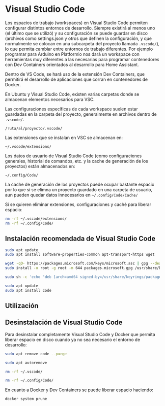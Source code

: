 # Visual Studio Code

Los espacios de trabajo (workspaces) en Visual Studio Code permiten configurar distintos entornos de desarrollo. Siempre existirá al menos uno (el último que se utilizó) y su configuración se puede guardar en disco (archivos como settings.json y otros que definen la configuración, y que normalmente se colocan en una subcarpeta del proyecto llamada `.vscode/`), lo que permita cambiar entre entornos de trabajo diferentes. Por ejemplo programar para Arduino en Platformio nos dará un workspace con herramientas muy diferentes a las necesarias para programar contenedores con Dev Containers orientados al desarrollo para Home Assistant.

Dentro de VS Code, se hará uso de la extensión Dev Containers, que permitirá el desarrollo de aplicaciones que corran en contenedores de Docker.

En Ubuntu y Visual Studio Code, existen varias carpetas donde se almacenan elementos necesarios para VSC. 

Las configuraciones específicas de cada workspace suelen estar guardadas en la carpeta del proyecto, generalmente en archivos dentro de `.vscode/`.

`/ruta/al/proyecto/.vscode/`

Las extensiones que se instalan en VSC se almacenan en:

`~/.vscode/extensions/`

Los datos de usuario de Visual Studio Code (como configuraciones generales, historial de comandos, etc. y la cache de generación de los proyectos) están almacenados en:

`~/.config/Code/`

La cache de generación de los proyectos puede ocupar bastante espacio por lo que si se elimna un proyecto guardado en una carpeta de usuario, aun pueden quedar datos innecesarios en
`~/.config/Code/Cache/`

Si se quieren eliminar extensiones, configuraciones y caché para liberar espacio:

````bash
rm -rf ~/.vscode/extensions/
rm -rf ~/.config/Code/
````

## Instalación recomendada de Visual Studio Code
````bash
sudo apt update
sudo apt install software-properties-common apt-transport-https wget
````
````bash
wget -qO- https://packages.microsoft.com/keys/microsoft.asc | gpg --dearmor > packages.microsoft.gpg
sudo install -o root -g root -m 644 packages.microsoft.gpg /usr/share/keyrings/
````
````bash
sudo sh -c 'echo "deb [arch=amd64 signed-by=/usr/share/keyrings/packages.microsoft.gpg] https://packages.microsoft.com/repos/vscode stable main" > /etc/apt/sources.list.d/vscode.list'
````
````bash
sudo apt update
sudo apt install code
````

## Utilización


## Desinstalación de Visual Studio Code
Para desinstalar completamente Visual Studio Code y Docker que permita liberar espacio en disco cuando ya no sea necesario el entorno de desarrollo:
````bash
sudo apt remove code --purge
````
````bash
sudo apt autoremove
````
````bash
rm -rf ~/.vscode/
````
````bash
rm -rf ~/.config/Code/
````

En cuanto a Docker y Dev Containers se puede liberar espacio haciendo:
````bash
docker system prune
````
